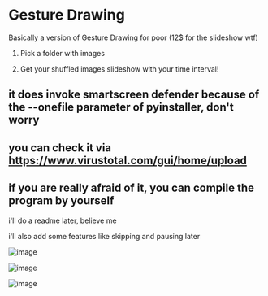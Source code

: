 # Gesture Drawing
Basically a version of Gesture Drawing for poor (12$ for the slideshow wtf)

1. Pick a folder with images

2. Get your shuffled images slideshow with your time interval!

## it does invoke smartscreen defender because of the --onefile parameter of pyinstaller, don't worry
## you can check it via https://www.virustotal.com/gui/home/upload
## if you are really afraid of it, you can compile the program by yourself

i'll do a readme later, believe me

i'll also add some features like skipping and pausing later

![image](https://github.com/user-attachments/assets/274de13c-7f58-435c-bbce-59b1bff70460)

![image](https://github.com/user-attachments/assets/34c7e21f-f587-429b-94c3-314ec02a0f6c)

![image](https://github.com/user-attachments/assets/30fa85e9-1af3-4fbe-b87a-99a61df80106)

